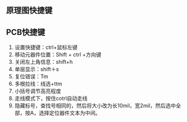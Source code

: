 ## 原理图快捷键

## PCB快捷键

1. 设置快捷键：ctrl+鼠标左键
2. 移动元器件位置：Shift + ctrl +方向键
3. 关闭左上角信息：shift+h
4. 单层显示：shift＋s
5. 复位错误：Tm
6. 多根拉线：线选+ttm
7. 小括号调节高亮程度
8. 走线模式下，按住cotrl自动走线
9. 隐藏标号，查找号相同的，然后将大小改为长10mil，宽2mil，然后选中全部，按A，选择定位器件文本为中间。
